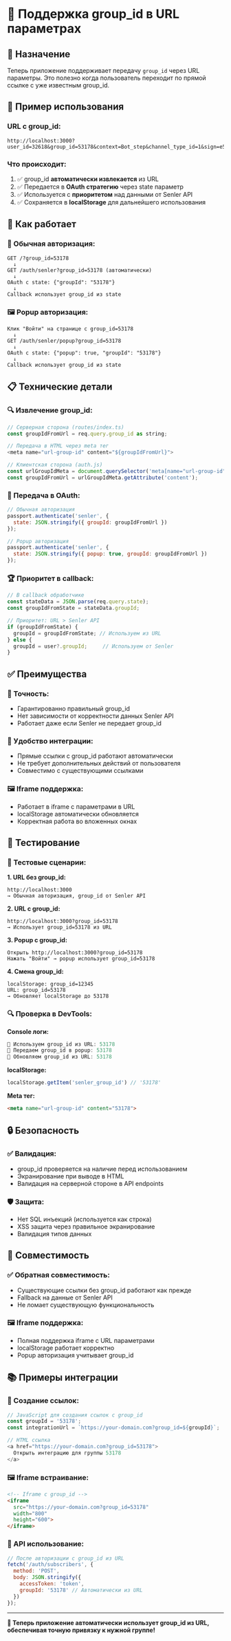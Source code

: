 # 🔗 Поддержка group_id в URL параметрах

## 🎯 Назначение

Теперь приложение поддерживает передачу `group_id` через URL параметры. Это полезно когда пользователь переходит по прямой ссылке с уже известным group_id.

## 📝 Пример использования

### URL с group_id:
```
http://localhost:3000?user_id=32618&group_id=53178&context=Bot_step&channel_type_id=1&sign=e56fdc0433fc23297c08efc13ed394b5
```

### Что происходит:
1. ✅ group_id **автоматически извлекается** из URL
2. ✅ Передается в **OAuth стратегию** через state параметр  
3. ✅ Используется с **приоритетом** над данными от Senler API
4. ✅ Сохраняется в **localStorage** для дальнейшего использования

## 🔧 Как работает

### 🔄 Обычная авторизация:
```
GET /?group_id=53178
  ↓
GET /auth/senler?group_id=53178 (автоматически)
  ↓
OAuth с state: {"groupId": "53178"}
  ↓
Callback использует group_id из state
```

### 🖼️ Popup авторизация:
```
Клик "Войти" на странице с group_id=53178
  ↓  
GET /auth/senler/popup?group_id=53178
  ↓
OAuth с state: {"popup": true, "groupId": "53178"}
  ↓
Callback использует group_id из state
```

## 📋 Технические детали

### 🔍 Извлечение group_id:
```javascript
// Серверная сторона (routes/index.ts)
const groupIdFromUrl = req.query.group_id as string;

// Передача в HTML через meta тег
<meta name="url-group-id" content="${groupIdFromUrl}">

// Клиентская сторона (auth.js)
const urlGroupIdMeta = document.querySelector('meta[name="url-group-id"]');
const groupIdFromUrl = urlGroupIdMeta.getAttribute('content');
```

### 🎯 Передача в OAuth:
```javascript
// Обычная авторизация
passport.authenticate('senler', {
  state: JSON.stringify({ groupId: groupIdFromUrl })
});

// Popup авторизация  
passport.authenticate('senler', {
  state: JSON.stringify({ popup: true, groupId: groupIdFromUrl })
});
```

### 🏆 Приоритет в callback:
```javascript
// В callback обработчике
const stateData = JSON.parse(req.query.state);
const groupIdFromState = stateData.groupId;

// Приоритет: URL > Senler API
if (groupIdFromState) {
  groupId = groupIdFromState; // Используем из URL
} else {
  groupId = user?.groupId;     // Используем от Senler
}
```

## ✅ Преимущества

### 🎯 Точность:
- Гарантированно правильный group_id
- Нет зависимости от корректности данных Senler API
- Работает даже если Senler не передает group_id

### 🔗 Удобство интеграции:
- Прямые ссылки с group_id работают автоматически
- Не требует дополнительных действий от пользователя
- Совместимо с существующими ссылками

### 🖼️ Iframe поддержка:
- Работает в iframe с параметрами в URL
- localStorage автоматически обновляется
- Корректная работа во вложенных окнах

## 🧪 Тестирование

### 📝 Тестовые сценарии:

**1. URL без group_id:**
```
http://localhost:3000
→ Обычная авторизация, group_id от Senler API
```

**2. URL с group_id:**
```
http://localhost:3000?group_id=53178
→ Использует group_id=53178 из URL
```

**3. Popup с group_id:**
```
Открыть http://localhost:3000?group_id=53178
Нажать "Войти" → popup использует group_id=53178
```

**4. Смена group_id:**
```
localStorage: group_id=12345
URL: group_id=53178
→ Обновляет localStorage до 53178
```

### 🔍 Проверка в DevTools:

**Console логи:**
```javascript
📌 Используем group_id из URL: 53178
📌 Передаем group_id в popup: 53178
📌 Обновляем group_id из URL: 53178
```

**localStorage:**
```javascript
localStorage.getItem('senler_group_id') // '53178'
```

**Meta тег:**
```html
<meta name="url-group-id" content="53178">
```

## 🔒 Безопасность

### ✅ Валидация:
- group_id проверяется на наличие перед использованием
- Экранирование при выводе в HTML
- Валидация на серверной стороне в API endpoints

### 🛡️ Защита:
- Нет SQL инъекций (используется как строка)
- XSS защита через правильное экранирование
- Валидация типов данных

## 🚀 Совместимость

### ✅ Обратная совместимость:
- Существующие ссылки без group_id работают как прежде
- Fallback на данные от Senler API
- Не ломает существующую функциональность

### 🖼️ Iframe поддержка:
- Полная поддержка iframe с URL параметрами
- localStorage работает корректно
- Popup авторизация учитывает group_id

## 📚 Примеры интеграции

### 🔗 Создание ссылок:
```javascript
// JavaScript для создания ссылок с group_id
const groupId = '53178';
const integrationUrl = `https://your-domain.com?group_id=${groupId}`;

// HTML ссылка
<a href="https://your-domain.com?group_id=53178">
  Открыть интеграцию для группы 53178
</a>
```

### 🖼️ Iframe встраивание:
```html
<!-- Iframe с group_id -->
<iframe 
  src="https://your-domain.com?group_id=53178" 
  width="800" 
  height="600">
</iframe>
```

### 📱 API использование:
```javascript
// После авторизации с group_id из URL
fetch('/auth/subscribers', {
  method: 'POST',
  body: JSON.stringify({
    accessToken: 'token',
    groupId: '53178' // Автоматически из URL
  })
});
```

---

**🎯 Теперь приложение автоматически использует group_id из URL, обеспечивая точную привязку к нужной группе!** 